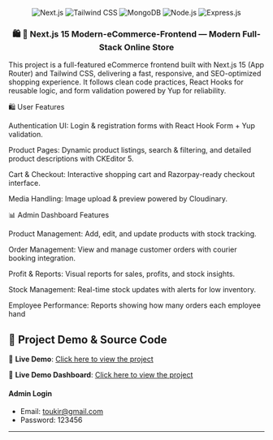 <div align="center">

![Next.js](https://img.shields.io/badge/Next.js-000000?style=for-the-badge&logo=nextdotjs&logoColor=white)
![Tailwind CSS](https://img.shields.io/badge/Tailwind_CSS-38B2AC?style=for-the-badge&logo=tailwindcss&logoColor=white)
![MongoDB](https://img.shields.io/badge/MongoDB-47A248?style=for-the-badge&logo=mongodb&logoColor=white)
![Node.js](https://img.shields.io/badge/Node.js-339933?style=for-the-badge&logo=nodedotjs&logoColor=white)
![Express.js](https://img.shields.io/badge/Express.js-000000?style=for-the-badge&logo=express&logoColor=white)

<h3 align="center">🛍️ 🛒 Next.js 15 Modern-eCommerce-Frontend — Modern Full-Stack Online Store</h3>
</div>

<div >
This project is a full-featured eCommerce frontend built with Next.js 15 (App Router) and Tailwind CSS, delivering a fast, responsive, and SEO-optimized shopping experience. It follows clean code practices, React Hooks for reusable logic, and form validation powered by Yup for reliability.

🛍️ User Features

Authentication UI: Login & registration forms with React Hook Form + Yup validation.

Product Pages: Dynamic product listings, search & filtering, and detailed product descriptions with CKEditor 5.

Cart & Checkout: Interactive shopping cart and Razorpay-ready checkout interface.

Media Handling: Image upload & preview powered by Cloudinary.

📊 Admin Dashboard Features

Product Management: Add, edit, and update products with stock tracking.

Order Management: View and manage customer orders with courier booking integration.

Profit & Reports: Visual reports for sales, profits, and stock insights.

Stock Management: Real-time stock updates with alerts for low inventory.

Employee Performance: Reports showing how many orders each employee hand

</div>

## 🔗 Project Demo & Source Code

🚀 **Live Demo**: [Click here to view the project](https://naviforce.com.bd/)

🚀 **Live Demo Dashboard**: [Click here to view the project](https://bikretabm.myei.app/)

#### Admin Login

- Email: toukir@gmail.com
- Password: 123456

---
